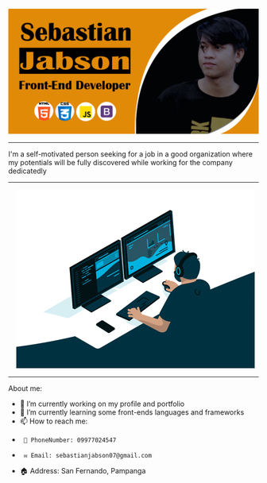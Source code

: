  ![Sebastian on SCJ](https://raw.githubusercontent.com/sebastian709/sebastian709/main/SCJBanner.png)

_________________________________________________

 I'm a self-motivated person seeking for a job in a good organization where my potentials will be fully
discovered while working for the company dedicatedly


_________________________________________________

&nbsp;&nbsp;&nbsp; ![Sebastian on SCJ](https://raw.githubusercontent.com/sebastian709/sebastian709/main/giphy.gif)

_________________________________________________

About me:

- 🔭 I’m currently working on my profile and portfolio
- 🌱 I’m currently learning some front-ends languages and frameworks
- 📫 How to reach me: 
-      📱 PhoneNumber: 09977024547
-      ✉️ Email: sebastianjabson07@gmail.com
- 🏠 Address: San Fernando, Pampanga

